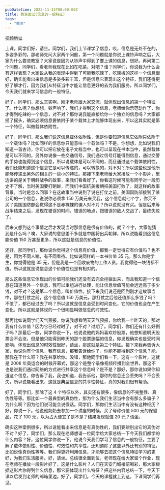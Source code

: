 ```yaml
---
pubDatetime: 2023-11-15T00:00:00Z
title: 教资面试(信息的一般特征)
tags:
  - "教资"
---
```


[视频地址](https://sjq0oraxvq.feishu.cn/minutes/obcnq4231ft398cz87x839h6)

上课。同学们好，请坐。同学们，我们上节课学了信息，哎，信息是无处不在的，多姿多彩的。那老师先问大家两个问题，第一个问题就是你说上课铃声响之后，大家为什么要进教室？大家说是因为从铃声中得到了要上课的信息，很好。再问第二个问题，同学们，看老师我现在比如在吃菜，对吧？谁？同学们，你说我为什么会有这样表现？大家说从我的表现中得到了可能我吃辣了，吃辣椒的这样一个信息很好，确实能看出来信息是多姿多彩丰富，但是信息它表现出这个特征，我们还得更好了解才行，因为我们从特征当中才能让信息更好的去为我们服务。所以同学们，今天我们就来学习信息的一般特征。

好了。同学们，那么其实啊，刚才老师跟大家交流，就体现出信息的第一个特征了。什么呢？你想想，铃声响了，我们才得到这个信息，老师给你示范动作了，你才得到吃辣的一个信息，对不对？那你说我能直接给你一个独立的信息吗？大家都摇了摇头，确实必须信息要依附于某个载体上才能够体现出来，所以这其实就是第一个特征，叫做载体依附性。

好了，同学们，那么我们说这信息载体依附性，但是你要知道信息它依附只依附于一个载体吗？比如同样的信息你只能意味一个载体吗？不是，你想想，比如说我们知道一首古诗，你可以把它放在电子文档当中，也可以呈现在书本当中，虽然载体是可以不同的。另外你说像一些交通信号，我们通过信号灯能得到信息，通过交警的手势也能得到这个信息，所以说载体是可以不同的，而且通过这个载体依附性，我们还能知道这个信息它是可以传递的，可以转换的，对不对？所以这些也是他所能够传递出另外的相关的一些小的特征。那接下来老师给大家播放一个小影片，里边讲的是关于朝鲜战争的故事，来我们看看好了，你看这时候可能有同学对一段历史不了解，当时美国要打朝鲜，而我们中国抗美援朝把美国打败了，就这样的故事背景，当时是怎么回事？在这故事当中说到了说在打仗之前，美国国防部接到了某公司的一个信息，说说你必须拿 150 万美元来买我，这个信息就七个字，你买不买？美国国防部会觉得这不是赤裸裸的骗人对不对？所以说就没有买。但是后来等战争结束之后，发现在错误的时间，错误的地点，跟错误的敌人交战了，最终失败了。

后来又想到这个事情之后才发现当时那信息是很有价值的，就 7 个字，大家能猜到是什么吗？唉，大家说的意思差不多就是中国将出兵朝鲜，所以说能看到这信息能价值 150 万甚至更多，所以这就是信息的价值性。

还好，那同学们，那你说你觉得这个信息有价值，那我一定觉得它有价值吗？也不是，因为不同人嘛，有不同看待。比如说同样的一本书价值 35 元，那么你是学生，你觉得他是 35 元，但是我是一个回收废物的工作人员，我觉得他一块钱都不值。所以这就是说信息这个价值性也是有相对的。

那么这些信息它体现出的价值可能我们还没有去完全挖掘出来，而且我知道一个信息在知道另外一个信息，我可以重组进行处理，能让信息增值可能会远远高于多少钱，对不对？这是第二个信息，叫价值性。接下来我们说还是回到刚才这故事当中，那在打仗之前，这个信息值 150 万美元，那打仗之后他还值那么多钱了吗？不值了，都已经过去了吗？所以这就是信息会受到时间变化，它的价值也会在产生变化，所以这就是体现的一个很明显叫做信息的时效性。

那再比如说同学们天气预报，你说我想看明天天气预报，你给我一个昨天的，那对我有什么价值？因为它已经过时了，对不对？过期了。同学们，你们还有什么好例子吗？那最后一款，同学你说一下，他说说他的妈妈喜欢炒股票，他想知道明天股票会不会涨，但是他只能得到昨天的那个股票涨幅的信息，你发现确实也是受时间影响，体现出信息的时效性很好，请坐，那这就是第三个特征。接下来我再告诉大家，你说你有个信息，我有信息，那我告诉给你了，你能不能得到这个信息？能，那我在干什么呀？我在共享给你。没错，那他同学们看一下，这有一个影片，这就是 2008 年奥运会的时候开幕式，那这个是整个录像视频传播到全世界，那这不也是说我们通过网络的方式进行共享这个信息吗？是不是？那好，那你说如果你知道这个信息，你告诉了我，我也知道，我告诉他，那你的信息还会丢失吗？不会丢失，所以说能看出来，这就是典型信息的共享性特征，真的对我们很有帮助。

好了，同学们，那除了这 4 个特征以外，其实还有很多，像信息的不完整性、真伪性等等。那比如一个最典型的真伪性，那为什么我们生活当中会有那么多骗子？为什么啊？因为他们说可能会说假话。同学们，那你们生活当中有没有这种经历？好，你说一下。他说他奶奶去参加一个讲座的时候，买了号称价值 500 元的保健品，花了 100 元，以为占大便宜了是不是？结果发现就值 20 元？请坐。

确实这种案例很多，所以说能看出来信息是有真伪性的，我们要辨别出它的真伪对不对？好了，同学们，那么现在老师想请一位同学给大家总结一下今天我们都学的什么内容？好，这位同学你说一下。他说今天我们学习了信息的一般特征，主要了解了载体依附性、价值性、时效性和共享性，还知道除了这些以外还有别的特征，比如说像真伪性等等。我们得更好利用信息，才能够去把这个信息特征学习的更好，为我们生活服务。好，请坐。总结很全面到位，老师现在给大家留个作业，现在老师在播放一段影片好了，这是什么影片？人们在天安门城楼前喝彩，那大家根据这影片你得到什么信息，那它要体现出什么特征？把这些内容总结一下，今天下课以后发到老师的邮箱里边。好了，同学们，今天的课程就上到这，下课同学们再见。
